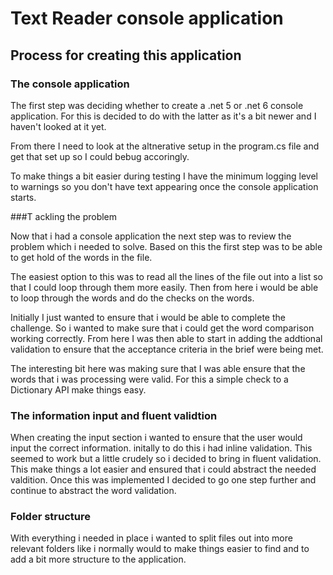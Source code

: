 # Text Reader console application

## Process for creating this application 

### The console application

The first step was deciding whether to create a .net 5 or .net 6 console application. For this is decided to do with the latter as it's a bit newer and I haven't looked at it yet. 

From there I need to look at the altnerative setup in the program.cs file and get that set up so I could bebug accoringly.

To make things a bit easier during testing I have the minimum logging level to warnings so you don't have text appearing once the console application starts. 

###T ackling the problem

Now that i had a console application the next step was to review the problem which i needed to solve. Based on this the first step was to be able to get hold of the words in the file.

The easiest option to this was to read all the lines of the file out into a list so that I could loop through them more easily. Then from here i would be able to loop through the words and do the checks on the words. 

Initially I just wanted to ensure that i would be able to complete the challenge. So i wanted to make sure that i could get the word comparison working correctly. From here I was then able to start in adding the addtional validation to ensure that the acceptance criteria in the brief were being met. 

The interesting bit here was making sure that I was able ensure that the words that i was processing were valid. For this a simple check to a Dictionary API make things easy. 

### The information input and fluent validtion

When creating the input section i wanted to ensure that the user would input the correct information. initally to do this i had inline validation. This seemed to work but a little crudely so i decided to bring in fluent validation. This make things a lot easier and ensured that i could abstract the needed valdition. Once this was implemented I decided to go one step further and continue to abstract the word validation.  

### Folder structure

With everything i needed in place i wanted to split files out into more relevant folders like i normally would to make things easier to find and to add a bit more structure to the application.